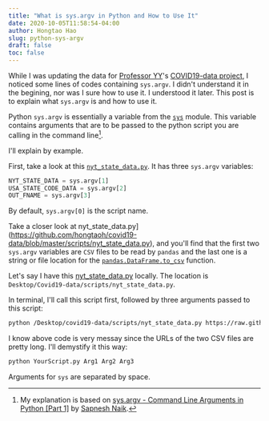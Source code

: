 ```yaml
---
title: "What is sys.argv in Python and How to Use It"
date: 2020-10-05T11:58:54-04:00
author: Hongtao Hao
slug: python-sys-argv
draft: false
toc: false
---
```

While I was updating the data for [Professor YY](https://github.com/yy/)'s [COVID19-data project](https://github.com/covid19-data/covid19-data), I noticed some lines of codes containing `sys.argv`. I didn't understand it in the begining, nor was I sure how to use it. I understood it later. This post is to explain what `sys.argv` is and how to use it. 

Python `sys.argv` is essentially a variable from the [`sys`]((https://docs.python.org/3/library/sys.html)) module. This variable contains arguments that are to be passed to the python script you are calling in the command line[^1].

I'll explain by example. 

First, take a look at this [`nyt_state_data.py`](https://github.com/hongtaoh/covid19-data/blob/master/scripts/nyt_state_data.py). It has three `sys.argv` variables:

```python
NYT_STATE_DATA = sys.argv[1]
USA_STATE_CODE_DATA = sys.argv[2]
OUT_FNAME = sys.argv[3]
```

By default, `sys.argv[0]` is the script name. 

Take a closer look at nyt_state_data.py](https://github.com/hongtaoh/covid19-data/blob/master/scripts/nyt_state_data.py), and you'll find that the first two `sys.argv` variables are `CSV` files to be read by `pandas` and the last one is a string or file location for the [`pandas.DataFrame.to_csv`](https://pandas.pydata.org/pandas-docs/stable/reference/api/pandas.DataFrame.to_csv.html) function.

Let's say I have this [nyt_state_data.py](https://github.com/hongtaoh/covid19-data/blob/master/scripts/nyt_state_data.py) locally. The location is `Desktop/Covid19-data/scripts/nyt_state_data.py`.

In terminal, I'll call this script first, followed by three arguments passed to this script:

```bash
python /Desktop/covid19-data/scripts/nyt_state_data.py https://raw.githubusercontent.com/nytimes/covid-19-data/master/us-states.csv https://raw.githubusercontent.com/hongtaoh/covid19-data/master/data_sources/wikipedia/ISO3166/usa_state_code.csv /Desktop/covid19-data/output/cases/cases_us_states_nyt_UPDATED_HT.csv
```

I know above code is very messay since the URLs of the two CSV files are pretty long. I'll demystify it this way:

```bash
python YourScript.py Arg1 Arg2 Arg3
```

Arguments for `sys` are separated by space. 

[^1]: My explanation is based on [sys.argv - Command Line Arguments in Python [Part 1]](https://kerneldev.com/command-line-arguments-using-python-sys-argv-part-1/) by [Sapnesh Naik](https://github.com/SapneshNaik).

